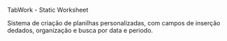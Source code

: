 TabWork - Static Worksheet

Sistema de criação de planilhas personalizadas,
com campos de inserção dedados, organização e busca
por data e periodo.